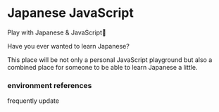 # Japanese JavaScript

Play with Japanese &amp; JavaScript🎴

Have you ever wanted to learn Japanese?

This place will be not only a personal JavaScript playground but also a combined place for someone to be able to learn Japanese a little.

### environment references

frequently update